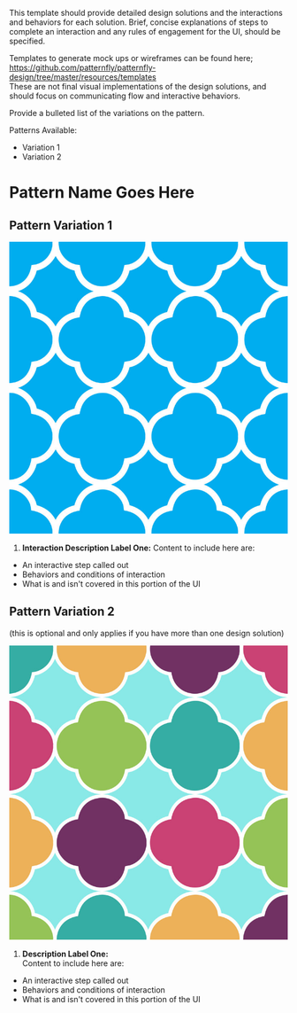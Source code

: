 This template should provide detailed design solutions and the interactions and behaviors for each solution. Brief, concise explanations of steps to complete an interaction and any rules of engagement for the UI, should be specified.

Templates to generate mock ups or wireframes can be found here;  https://github.com/patternfly/patternfly-design/tree/master/resources/templates   
These are not final visual implementations of the design solutions, and should focus on communicating flow and interactive behaviors.

Provide a bulleted list of the variations on the pattern.

Patterns Available:
* Variation 1
* Variation 2

# Pattern Name Goes Here

## Pattern Variation 1
![Title of image 3](img/image-name-goes-here.jpg)

  1. **Interaction Description Label One:**
  Content to include here are:
  -  An interactive step called out
  -  Behaviors and conditions of interaction
  -  What is and isn't covered in this portion of the UI


## Pattern Variation 2
(this is optional and only applies if you have more than one design solution)

![Title of image 4](img/image-name-goes-here-2.jpg)

1. **Description Label One:**  
Content to include here are:
-  An interactive step called out
-  Behaviors and conditions of interaction
-  What is and isn't covered in this portion of the UI
